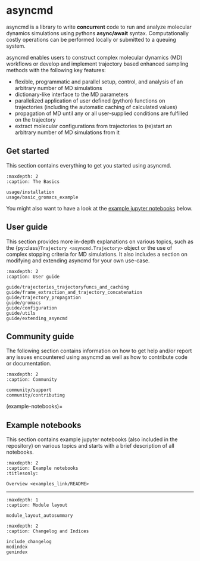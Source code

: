 # asyncmd

asyncmd is a library to write **concurrent** code to run and analyze molecular dynamics simulations using pythons **async/await** syntax.
Computationally costly operations can be performed locally or submitted to a queuing system.

asyncmd enables users to construct complex molecular dynamics (MD) workflows or develop and implement trajectory based enhanced sampling methods with the following key features:

- flexible, programmatic and parallel setup, control, and analysis of an arbitrary number of MD simulations
- dictionary-like interface to the MD parameters
- parallelized application of user defined (python) functions on trajectories (including the automatic caching of calculated values)
- propagation of MD until any or all user-supplied conditions are fulfilled on the trajectory
- extract molecular configurations from trajectories to (re)start an arbitrary number of MD simulations from it

## Get started

This section contains everything to get you started using asyncmd.

```{toctree}
:maxdepth: 2
:caption: The Basics

usage/installation
usage/basic_gromacs_example
```

You might also want to have a look at the [example jupyter notebooks](example-notebooks) below.

## User guide

This section provides more in-depth explanations on various topics, such as the {py:class}`Trajectory <asyncmd.Trajectory>` object or the use of complex stopping criteria for MD simulations. It also includes a section on modifying and extending asyncmd for your own use-case.

```{toctree}
:maxdepth: 2
:caption: User guide

guide/trajectories_trajectoryfuncs_and_caching
guide/frame_extraction_and_trajectory_concatenation
guide/trajectory_propagation
guide/gromacs
guide/configuration
guide/utils
guide/extending_asyncmd
```

## Community guide

The following section contains information on how to get help and/or report any issues encountered using asyncmd as well as how to contribute code or documentation.

```{toctree}
:maxdepth: 2
:caption: Community

community/support
community/contributing
```

(example-notebooks)=
## Example notebooks

This section contains example jupyter notebooks (also included in the repository) on various topics and starts with a brief description of all notebooks.

```{toctree}
:maxdepth: 2
:caption: Example notebooks
:titlesonly:

Overview <examples_link/README>
```

----------------

```{toctree}
:maxdepth: 1
:caption: Module layout

module_layout_autosummary
```

```{toctree}
:maxdepth: 2
:caption: Changelog and Indices

include_changelog
modindex
genindex
```
